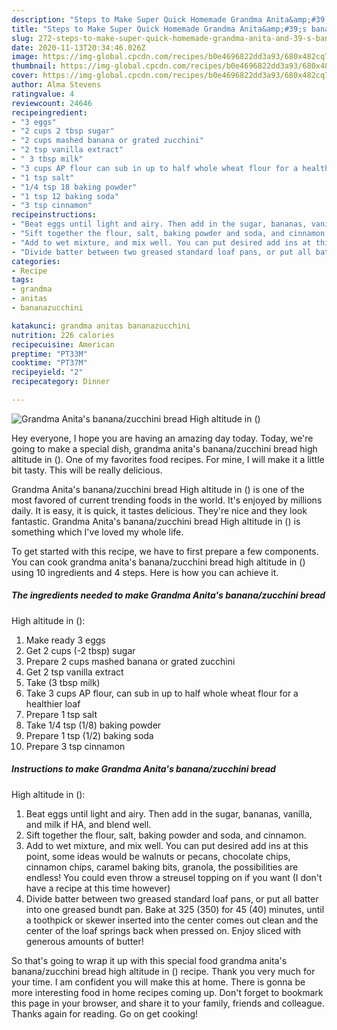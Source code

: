```yaml
---
description: "Steps to Make Super Quick Homemade Grandma Anita&amp;#39;s banana/zucchini bread High altitude in ()"
title: "Steps to Make Super Quick Homemade Grandma Anita&amp;#39;s banana/zucchini bread High altitude in ()"
slug: 272-steps-to-make-super-quick-homemade-grandma-anita-and-39-s-banana-zucchini-bread-high-altitude-in
date: 2020-11-13T20:34:46.026Z
image: https://img-global.cpcdn.com/recipes/b0e4696822dd3a93/680x482cq70/grandma-anitas-bananazucchini-bread-high-altitude-in-recipe-main-photo.jpg
thumbnail: https://img-global.cpcdn.com/recipes/b0e4696822dd3a93/680x482cq70/grandma-anitas-bananazucchini-bread-high-altitude-in-recipe-main-photo.jpg
cover: https://img-global.cpcdn.com/recipes/b0e4696822dd3a93/680x482cq70/grandma-anitas-bananazucchini-bread-high-altitude-in-recipe-main-photo.jpg
author: Alma Stevens
ratingvalue: 4
reviewcount: 24646
recipeingredient:
- "3 eggs"
- "2 cups 2 tbsp sugar"
- "2 cups mashed banana or grated zucchini"
- "2 tsp vanilla extract"
- " 3 tbsp milk"
- "3 cups AP flour can sub in up to half whole wheat flour for a healthier loaf"
- "1 tsp salt"
- "1/4 tsp 18 baking powder"
- "1 tsp 12 baking soda"
- "3 tsp cinnamon"
recipeinstructions:
- "Beat eggs until light and airy. Then add in the sugar, bananas, vanilla, and milk if HA, and blend well."
- "Sift together the flour, salt, baking powder and soda, and cinnamon."
- "Add to wet mixture, and mix well. You can put desired add ins at this point, some ideas would be walnuts or pecans, chocolate chips, cinnamon chips, caramel baking bits, granola, the possibilities are endless! You could even throw a streusel topping on if you want (I don&#39;t have a recipe at this time however)"
- "Divide batter between two greased standard loaf pans, or put all batter into one greased bundt pan. Bake at 325 (350) for 45 (40) minutes, until a toothpick or skewer inserted into the center comes out clean and the center of the loaf springs back when pressed on. Enjoy sliced with generous amounts of butter!"
categories:
- Recipe
tags:
- grandma
- anitas
- bananazucchini

katakunci: grandma anitas bananazucchini 
nutrition: 226 calories
recipecuisine: American
preptime: "PT33M"
cooktime: "PT37M"
recipeyield: "2"
recipecategory: Dinner

---
```



![Grandma Anita&#39;s banana/zucchini bread
High altitude in ()](https://img-global.cpcdn.com/recipes/b0e4696822dd3a93/680x482cq70/grandma-anitas-bananazucchini-bread-high-altitude-in-recipe-main-photo.jpg)

Hey everyone, I hope you are having an amazing day today. Today, we're going to make a special dish, grandma anita&#39;s banana/zucchini bread
high altitude in (). One of my favorites food recipes. For mine, I will make it a little bit tasty. This will be really delicious.



Grandma Anita&#39;s banana/zucchini bread
High altitude in () is one of the most favored of current trending foods in the world. It's enjoyed by millions daily. It is easy, it is quick, it tastes delicious. They're nice and they look fantastic. Grandma Anita&#39;s banana/zucchini bread
High altitude in () is something which I've loved my whole life.


To get started with this recipe, we have to first prepare a few components. You can cook grandma anita&#39;s banana/zucchini bread
high altitude in () using 10 ingredients and 4 steps. Here is how you can achieve it.

<!--inarticleads1-->

##### The ingredients needed to make Grandma Anita&#39;s banana/zucchini bread
High altitude in ():

1. Make ready 3 eggs
1. Get 2 cups (-2 tbsp) sugar
1. Prepare 2 cups mashed banana or grated zucchini
1. Get 2 tsp vanilla extract
1. Take  (3 tbsp milk)
1. Take 3 cups AP flour, can sub in up to half whole wheat flour for a healthier loaf
1. Prepare 1 tsp salt
1. Take 1/4 tsp (1/8) baking powder
1. Prepare 1 tsp (1/2) baking soda
1. Prepare 3 tsp cinnamon




<!--inarticleads2-->

##### Instructions to make Grandma Anita&#39;s banana/zucchini bread
High altitude in ():

1. Beat eggs until light and airy. Then add in the sugar, bananas, vanilla, and milk if HA, and blend well.
1. Sift together the flour, salt, baking powder and soda, and cinnamon.
1. Add to wet mixture, and mix well. You can put desired add ins at this point, some ideas would be walnuts or pecans, chocolate chips, cinnamon chips, caramel baking bits, granola, the possibilities are endless! You could even throw a streusel topping on if you want (I don&#39;t have a recipe at this time however)
1. Divide batter between two greased standard loaf pans, or put all batter into one greased bundt pan. Bake at 325 (350) for 45 (40) minutes, until a toothpick or skewer inserted into the center comes out clean and the center of the loaf springs back when pressed on. Enjoy sliced with generous amounts of butter!




So that's going to wrap it up with this special food grandma anita&#39;s banana/zucchini bread
high altitude in () recipe. Thank you very much for your time. I am confident you will make this at home. There is gonna be more interesting food in home recipes coming up. Don't forget to bookmark this page in your browser, and share it to your family, friends and colleague. Thanks again for reading. Go on get cooking!
